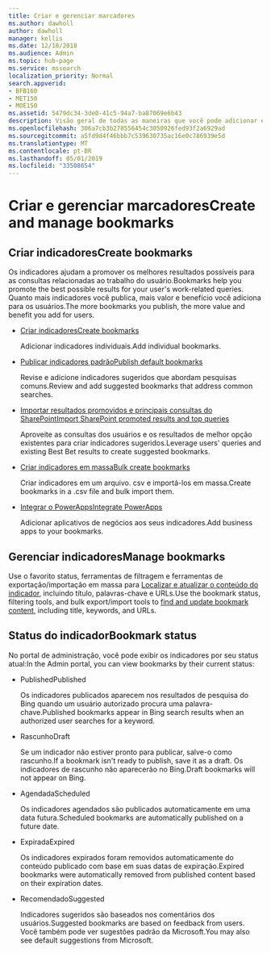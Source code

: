 ```yaml
---
title: Criar e gerenciar marcadores
ms.author: dawholl
author: dawholl
manager: kellis
ms.date: 12/18/2018
ms.audience: Admin
ms.topic: hub-page
ms.service: mssearch
localization_priority: Normal
search.appverid:
- BFB160
- MET150
- MOE150
ms.assetid: 5479dc34-3de0-41c5-94a7-ba87069e6b43
description: Visão geral de todas as maneiras que você pode adicionar e criar indicadores para os resultados do trabalho de pesquisa da Microsoft
ms.openlocfilehash: 306a7cb3b278556454c3050926fed93f2a6929ad
ms.sourcegitcommit: a5fd9d4f46bbb7c539630735ac16e0c786939e5d
ms.translationtype: MT
ms.contentlocale: pt-BR
ms.lasthandoff: 05/01/2019
ms.locfileid: "33508654"
---
```

# <a name="create-and-manage-bookmarks"></a><span data-ttu-id="1b7ec-103">Criar e gerenciar marcadores</span><span class="sxs-lookup"><span data-stu-id="1b7ec-103">Create and manage bookmarks</span></span>

## <a name="create-bookmarks"></a><span data-ttu-id="1b7ec-104">Criar indicadores</span><span class="sxs-lookup"><span data-stu-id="1b7ec-104">Create bookmarks</span></span>

<span data-ttu-id="1b7ec-105">Os indicadores ajudam a promover os melhores resultados possíveis para as consultas relacionadas ao trabalho do usuário.</span><span class="sxs-lookup"><span data-stu-id="1b7ec-105">Bookmarks help you promote the best possible results for your user's work-related queries.</span></span> <span data-ttu-id="1b7ec-106">Quanto mais indicadores você publica, mais valor e benefício você adiciona para os usuários.</span><span class="sxs-lookup"><span data-stu-id="1b7ec-106">The more bookmarks you publish, the more value and benefit you add for users.</span></span>
  
- [<span data-ttu-id="1b7ec-107">Criar indicadores</span><span class="sxs-lookup"><span data-stu-id="1b7ec-107">Create bookmarks</span></span>](create-bookmarks.md)
    
    <span data-ttu-id="1b7ec-108">Adicionar indicadores individuais.</span><span class="sxs-lookup"><span data-stu-id="1b7ec-108">Add individual bookmarks.</span></span>
    
- [<span data-ttu-id="1b7ec-109">Publicar indicadores padrão</span><span class="sxs-lookup"><span data-stu-id="1b7ec-109">Publish default bookmarks</span></span>](publish-default-bookmarks.md)
    
    <span data-ttu-id="1b7ec-110">Revise e adicione indicadores sugeridos que abordam pesquisas comuns.</span><span class="sxs-lookup"><span data-stu-id="1b7ec-110">Review and add suggested bookmarks that address common searches.</span></span>
    
- [<span data-ttu-id="1b7ec-111">Importar resultados promovidos e principais consultas do SharePoint</span><span class="sxs-lookup"><span data-stu-id="1b7ec-111">Import SharePoint promoted results and top queries</span></span>](import-sharepoint-promoted-results-and-top-queries.md)
    
    <span data-ttu-id="1b7ec-112">Aproveite as consultas dos usuários e os resultados de melhor opção existentes para criar indicadores sugeridos.</span><span class="sxs-lookup"><span data-stu-id="1b7ec-112">Leverage users' queries and existing Best Bet results to create suggested bookmarks.</span></span>
    
- [<span data-ttu-id="1b7ec-113">Criar indicadores em massa</span><span class="sxs-lookup"><span data-stu-id="1b7ec-113">Bulk create bookmarks</span></span>](bulk-create-bookmarks.md)
    
    <span data-ttu-id="1b7ec-114">Criar indicadores em um arquivo. csv e importá-los em massa.</span><span class="sxs-lookup"><span data-stu-id="1b7ec-114">Create bookmarks in a .csv file and bulk import them.</span></span>
    
- [<span data-ttu-id="1b7ec-115">Integrar o PowerApps</span><span class="sxs-lookup"><span data-stu-id="1b7ec-115">Integrate PowerApps</span></span>](integrate-powerapps.md)
    
    <span data-ttu-id="1b7ec-116">Adicionar aplicativos de negócios aos seus indicadores.</span><span class="sxs-lookup"><span data-stu-id="1b7ec-116">Add business apps to your bookmarks.</span></span>
    
## <a name="manage-bookmarks"></a><span data-ttu-id="1b7ec-117">Gerenciar indicadores</span><span class="sxs-lookup"><span data-stu-id="1b7ec-117">Manage bookmarks</span></span>

<span data-ttu-id="1b7ec-118">Use o favorito status, ferramentas de filtragem e ferramentas de exportação/importação em massa para [Localizar e atualizar o conteúdo do indicador](manage-bookmarks.md), incluindo título, palavras-chave e URLs.</span><span class="sxs-lookup"><span data-stu-id="1b7ec-118">Use the bookmark status, filtering tools, and bulk export/import tools to [find and update bookmark content](manage-bookmarks.md), including title, keywords, and URLs.</span></span>
  
## <a name="bookmark-status"></a><span data-ttu-id="1b7ec-119">Status do indicador</span><span class="sxs-lookup"><span data-stu-id="1b7ec-119">Bookmark status</span></span>

<span data-ttu-id="1b7ec-120">No portal de administração, você pode exibir os indicadores por seu status atual:</span><span class="sxs-lookup"><span data-stu-id="1b7ec-120">In the Admin portal, you can view bookmarks by their current status:</span></span>
  
- <span data-ttu-id="1b7ec-121">Published</span><span class="sxs-lookup"><span data-stu-id="1b7ec-121">Published</span></span>
    
    <span data-ttu-id="1b7ec-122">Os indicadores publicados aparecem nos resultados de pesquisa do Bing quando um usuário autorizado procura uma palavra-chave.</span><span class="sxs-lookup"><span data-stu-id="1b7ec-122">Published bookmarks appear in Bing search results when an authorized user searches for a keyword.</span></span>
    
- <span data-ttu-id="1b7ec-123">Rascunho</span><span class="sxs-lookup"><span data-stu-id="1b7ec-123">Draft</span></span>
    
    <span data-ttu-id="1b7ec-124">Se um indicador não estiver pronto para publicar, salve-o como rascunho.</span><span class="sxs-lookup"><span data-stu-id="1b7ec-124">If a bookmark isn't ready to publish, save it as a draft.</span></span> <span data-ttu-id="1b7ec-125">Os indicadores de rascunho não aparecerão no Bing.</span><span class="sxs-lookup"><span data-stu-id="1b7ec-125">Draft bookmarks will not appear on Bing.</span></span>
    
- <span data-ttu-id="1b7ec-126">Agendada</span><span class="sxs-lookup"><span data-stu-id="1b7ec-126">Scheduled</span></span>
    
    <span data-ttu-id="1b7ec-127">Os indicadores agendados são publicados automaticamente em uma data futura.</span><span class="sxs-lookup"><span data-stu-id="1b7ec-127">Scheduled bookmarks are automatically published on a future date.</span></span>
    
- <span data-ttu-id="1b7ec-128">Expirada</span><span class="sxs-lookup"><span data-stu-id="1b7ec-128">Expired</span></span>
    
    <span data-ttu-id="1b7ec-129">Os indicadores expirados foram removidos automaticamente do conteúdo publicado com base em suas datas de expiração.</span><span class="sxs-lookup"><span data-stu-id="1b7ec-129">Expired bookmarks were automatically removed from published content based on their expiration dates.</span></span>
    
- <span data-ttu-id="1b7ec-130">Recomendado</span><span class="sxs-lookup"><span data-stu-id="1b7ec-130">Suggested</span></span>
    
    <span data-ttu-id="1b7ec-131">Indicadores sugeridos são baseados nos comentários dos usuários.</span><span class="sxs-lookup"><span data-stu-id="1b7ec-131">Suggested bookmarks are based on feedback from users.</span></span> <span data-ttu-id="1b7ec-132">Você também pode ver sugestões padrão da Microsoft.</span><span class="sxs-lookup"><span data-stu-id="1b7ec-132">You may also see default suggestions from Microsoft.</span></span>

  

